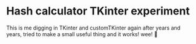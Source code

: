 # Hash calculator TKinter experiment

This is me digging in TKinter and customTKinter again after years and years, tried to make a small useful thing and it works! wee! 🎉